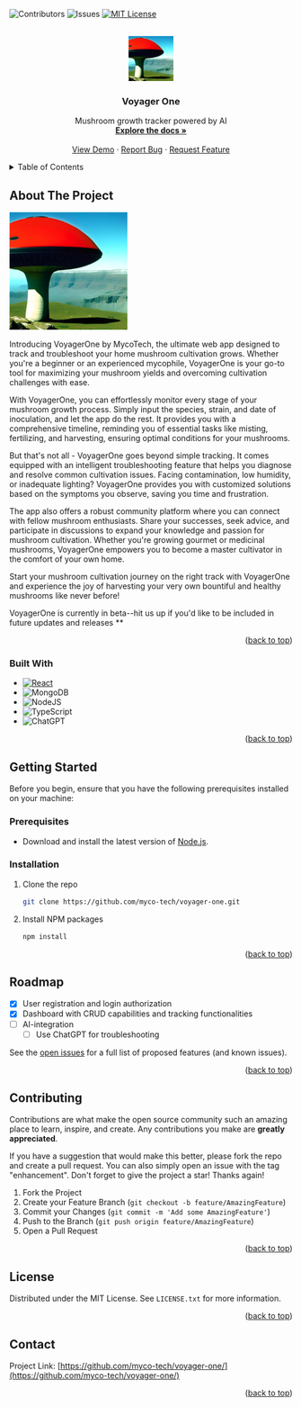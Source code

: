 <!-- Improved compatibility of back to top link: See: https://github.com/othneildrew/Best-README-Template/pull/73 -->
<a name="readme-top"></a>
<!--
*** Thanks for checking out the Best-README-Template. If you have a suggestion
*** that would make this better, please fork the repo and create a pull request
*** or simply open an issue with the tag "enhancement".
*** Don't forget to give the project a star!
*** Thanks again! Now go create something AMAZING! :D
-->



<!-- PROJECT SHIELDS -->
<!--
*** I'm using markdown "reference style" links for readability.
*** Reference links are enclosed in brackets [ ] instead of parentheses ( ).
*** See the bottom of this document for the declaration of the reference variables
*** for contributors-url, forks-url, etc. This is an optional, concise syntax you may use.
*** https://www.markdownguide.org/basic-syntax/#reference-style-links
-->
![Contributors][contributors-shield]
![Issues][issues-shield]
[![MIT License][license-shield]][license-url]



<!-- PROJECT LOGO -->
<br />
<div align="center">
  <a href="https://github.com/myco-tech/voyager-one">
    <img src="./client/assets/Screenshot_2023-05-25.png" alt="Logo" width="80" height="80">
  </a>

<h3 align="center">Voyager One</h3>

  <p align="center">
    Mushroom growth tracker powered by AI
    <br />
    <a href="https://github.com/myco-tech/voyager-one"><strong>Explore the docs »</strong></a>
    <br />
    <br />
    <a href="https://github.com/myco-tech/voyager-one">View Demo</a>
    ·
    <a href="https://github.com/myco-tech/voyager-one">Report Bug</a>
    ·
    <a href="https://github.com/myco-tech/voyager-one">Request Feature</a>
  </p>
</div>



<!-- TABLE OF CONTENTS -->
<details>
  <summary>Table of Contents</summary>
  <ol>
    <li>
      <a href="#about-the-project">About The Project</a>
      <ul>
        <li><a href="#built-with">Built With</a></li>
      </ul>
    </li>
    <li>
      <a href="#getting-started">Getting Started</a>
      <ul>
        <li><a href="#prerequisites">Prerequisites</a></li>
        <li><a href="#installation">Installation</a></li>
      </ul>
    </li>
    <li><a href="#usage">Usage</a></li>
    <li><a href="#roadmap">Roadmap</a></li>
    <li><a href="#contributing">Contributing</a></li>
    <li><a href="#license">License</a></li>
    <li><a href="#contact">Contact</a></li>
    <li><a href="#acknowledgments">Acknowledgments</a></li>
  </ol>
</details>



<!-- ABOUT THE PROJECT -->
## About The Project

[![Product Name Screen Shot][product-screenshot]](https://example.com)

Introducing VoyagerOne by MycoTech, the ultimate web app designed to track and troubleshoot your home mushroom cultivation grows. Whether you're a beginner or an experienced mycophile, VoyagerOne is your go-to tool for maximizing your mushroom yields and overcoming cultivation challenges with ease.

With VoyagerOne, you can effortlessly monitor every stage of your mushroom growth process. Simply input the species, strain, and date of inoculation, and let the app do the rest. It provides you with a comprehensive timeline, reminding you of essential tasks like misting, fertilizing, and harvesting, ensuring optimal conditions for your mushrooms.

But that's not all - VoyagerOne goes beyond simple tracking. It comes equipped with an intelligent troubleshooting feature that helps you diagnose and resolve common cultivation issues. Facing contamination, low humidity, or inadequate lighting? VoyagerOne provides you with customized solutions based on the symptoms you observe, saving you time and frustration.

The app also offers a robust community platform where you can connect with fellow mushroom enthusiasts. Share your successes, seek advice, and participate in discussions to expand your knowledge and passion for mushroom cultivation. Whether you're growing gourmet or medicinal mushrooms, VoyagerOne empowers you to become a master cultivator in the comfort of your own home.

Start your mushroom cultivation journey on the right track with VoyagerOne and experience the joy of harvesting your very own bountiful and healthy mushrooms like never before!

VoyagerOne is currently in beta--hit us up if you'd like to be included in future updates and releases **

<p align="right">(<a href="#readme-top">back to top</a>)</p>



### Built With

* [![React][React.js]][React-url]
* ![MongoDB](https://img.shields.io/badge/MongoDB-%234ea94b.svg?style=for-the-badge&logo=mongodb&logoColor=white)
* ![NodeJS](https://img.shields.io/badge/node.js-6DA55F?style=for-the-badge&logo=node.js&logoColor=white)
* ![TypeScript](https://img.shields.io/badge/typescript-%23007ACC.svg?style=for-the-badge&logo=typescript&logoColor=white)
* ![ChatGPT](https://img.shields.io/badge/chatGPT-74aa9c?style=for-the-badge&logo=openai&logoColor=white)


<p align="right">(<a href="#readme-top">back to top</a>)</p>



<!-- GETTING STARTED -->
## Getting Started

Before you begin, ensure that you have the following prerequisites installed on your machine:
### Prerequisites

* Download and install the latest version of [Node.js](https://nodejs.org/en/download).

### Installation

1. Clone the repo
   ```sh
   git clone https://github.com/myco-tech/voyager-one.git
   ```
2. Install NPM packages
   ```sh
   npm install
   ```

<p align="right">(<a href="#readme-top">back to top</a>)</p>



<!-- USAGE EXAMPLES -->
<!-- ## Usage

Use this space to show useful examples of how a project can be used. Additional screenshots, code examples and demos work well in this space. You may also link to more resources.

_For more examples, please refer to the [Documentation](https://example.com)_

<p align="right">(<a href="#readme-top">back to top</a>)</p> -->



<!-- ROADMAP -->
## Roadmap

- [x] User registration and login authorization
- [x] Dashboard with CRUD capabilities and tracking functionalities
- [ ] AI-integration
    - [ ] Use ChatGPT for troubleshooting

See the [open issues](https://github.com/myco-tech/voyager-one/issues) for a full list of proposed features (and known issues).

<p align="right">(<a href="#readme-top">back to top</a>)</p>



<!-- CONTRIBUTING -->
## Contributing

Contributions are what make the open source community such an amazing place to learn, inspire, and create. Any contributions you make are **greatly appreciated**.

If you have a suggestion that would make this better, please fork the repo and create a pull request. You can also simply open an issue with the tag "enhancement".
Don't forget to give the project a star! Thanks again!

1. Fork the Project
2. Create your Feature Branch (`git checkout -b feature/AmazingFeature`)
3. Commit your Changes (`git commit -m 'Add some AmazingFeature'`)
4. Push to the Branch (`git push origin feature/AmazingFeature`)
5. Open a Pull Request

<p align="right">(<a href="#readme-top">back to top</a>)</p>



<!-- LICENSE -->
## License

Distributed under the MIT License. See `LICENSE.txt` for more information.

<p align="right">(<a href="#readme-top">back to top</a>)</p>



<!-- CONTACT -->
## Contact

Project Link: [https://github.com/myco-tech/voyager-one/](https://github.com/myco-tech/voyager-one/)

<p align="right">(<a href="#readme-top">back to top</a>)</p>



<!-- ACKNOWLEDGMENTS
## Acknowledgments

* []()
* []()
* []()

<p align="right">(<a href="#readme-top">back to top</a>)</p> -->



<!-- MARKDOWN LINKS & IMAGES -->
<!-- https://www.markdownguide.org/basic-syntax/#reference-style-links -->
[contributors-shield]: https://img.shields.io/github/contributors/myco-tech/voyager-one.svg?style=for-the-badge
[contributors-url]: https://github.com/myco-tech/voyager-one/graphs/contributors
[forks-shield]: https://img.shields.io/github/forks/myco-tech/voyager-one.svg?style=for-the-badge
[forks-url]: https://github.com/myco-tech/voyager-one/network/members
[stars-shield]: https://img.shields.io/github/stars/github_username/repo_name.svg?style=for-the-badge
[stars-url]: https://github.com/github_username/repo_name/stargazers
[issues-shield]: https://img.shields.io/github/issues/myco-tech/voyager-one.svg?style=for-the-badge
[issues-url]: https://github.com/myco-tech/voyager-one/issues
[license-shield]: https://img.shields.io/github/license/myco-tech/voyager-one?style=for-the-badge
[license-url]: https://github.com/myco-tech/voyager-one/blob/dev/LICENSE
[linkedin-shield]: https://img.shields.io/badge/-LinkedIn-black.svg?style=for-the-badge&logo=linkedin&colorB=555
[linkedin-url]: https://linkedin.com/in/linkedin_username
[product-screenshot]: client/assets/Screenshot_2023-05-25.png
[React.js]: https://img.shields.io/badge/React-20232A?style=for-the-badge&logo=react&logoColor=61DAFB
[React-url]: https://reactjs.org/